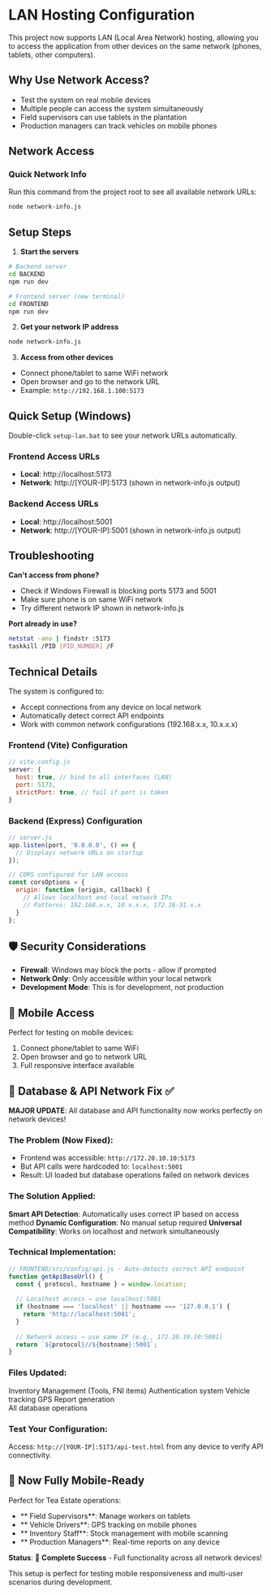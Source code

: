# LAN Hosting Configuration

This project now supports LAN (Local Area Network) hosting, allowing you to access the application from other devices on the same network (phones, tablets, other computers).

## Why Use Network Access?

- Test the system on real mobile devices
- Multiple people can access the system simultaneously 
- Field supervisors can use tablets in the plantation
- Production managers can track vehicles on mobile phones

##  Network Access

### Quick Network Info
Run this command from the project root to see all available network URLs:
```bash
node network-info.js
```

## Setup Steps

1. **Start the servers**
```bash
# Backend server
cd BACKEND
npm run dev

# Frontend server (new terminal)
cd FRONTEND  
npm run dev
```

2. **Get your network IP address**
```bash
node network-info.js
```

3. **Access from other devices**
- Connect phone/tablet to same WiFi network
- Open browser and go to the network URL
- Example: `http://192.168.1.100:5173`

## Quick Setup (Windows)

Double-click `setup-lan.bat` to see your network URLs automatically.
### Frontend Access URLs
- **Local**: http://localhost:5173
- **Network**: http://[YOUR-IP]:5173 (shown in network-info.js output)

### Backend Access URLs  
- **Local**: http://localhost:5001
- **Network**: http://[YOUR-IP]:5001 (shown in network-info.js output)

## Troubleshooting

**Can't access from phone?**
- Check if Windows Firewall is blocking ports 5173 and 5001
- Make sure phone is on same WiFi network
- Try different network IP shown in network-info.js

**Port already in use?**
```bash
netstat -ano | findstr :5173
taskkill /PID [PID_NUMBER] /F
```

## Technical Details

The system is configured to:
- Accept connections from any device on local network
- Automatically detect correct API endpoints
- Work with common network configurations (192.168.x.x, 10.x.x.x)

### Frontend (Vite) Configuration
```javascript
// vite.config.js
server: {
  host: true, // bind to all interfaces (LAN)
  port: 5173,
  strictPort: true, // fail if port is taken
}
```

### Backend (Express) Configuration
```javascript
// server.js
app.listen(port, '0.0.0.0', () => {
  // Displays network URLs on startup
});

// CORS configured for LAN access
const corsOptions = {
  origin: function (origin, callback) {
    // Allows localhost and local network IPs
    // Patterns: 192.168.x.x, 10.x.x.x, 172.16-31.x.x
  }
};
```

## 🛡️ Security Considerations

- **Firewall**: Windows may block the ports - allow if prompted
- **Network Only**: Only accessible within your local network
- **Development Mode**: This is for development, not production

## 📱 Mobile Access

Perfect for testing on mobile devices:
1. Connect phone/tablet to same WiFi
2. Open browser and go to network URL
3. Full responsive interface available

## 🔧 Database & API Network Fix ✅

**MAJOR UPDATE**: All database and API functionality now works perfectly on network devices!

### The Problem (Now Fixed):
-  Frontend was accessible: `http://172.20.10.10:5173`  
-  But API calls were hardcoded to: `localhost:5001`
-  Result: UI loaded but database operations failed on network devices

### The Solution Applied:
 **Smart API Detection**: Automatically uses correct IP based on access method
 **Dynamic Configuration**: No manual setup required
 **Universal Compatibility**: Works on localhost and network simultaneously

### Technical Implementation:
```javascript
// FRONTEND/src/config/api.js - Auto-detects correct API endpoint
function getApiBaseUrl() {
  const { protocol, hostname } = window.location;
  
  // Localhost access → use localhost:5001
  if (hostname === 'localhost' || hostname === '127.0.0.1') {
    return 'http://localhost:5001';
  }
  
  // Network access → use same IP (e.g., 172.20.10.10:5001)
  return `${protocol}//${hostname}:5001`;
}
```

### Files Updated:
 Inventory Management (Tools, FNI items)
 Authentication system
 Vehicle tracking GPS
 Report generation  
 All database operations

### Test Your Configuration:
Access: `http://[YOUR-IP]:5173/api-test.html` from any device to verify API connectivity.

## 📱 Now Fully Mobile-Ready

Perfect for Tea Estate operations:
- ** Field Supervisors**: Manage workers on tablets
- ** Vehicle Drivers**: GPS tracking on mobile phones  
- ** Inventory Staff**: Stock management with mobile scanning
- ** Production Managers**: Real-time reports on any device

**Status**: 🎉 **Complete Success** - Full functionality across all network devices!

This setup is perfect for testing mobile responsiveness and multi-user scenarios during development.
